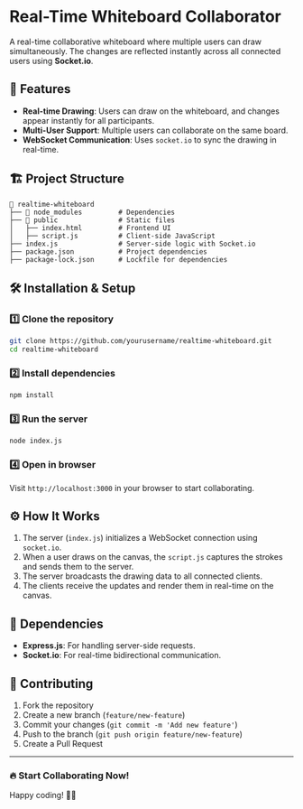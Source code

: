 # Real-Time Whiteboard Collaborator

A real-time collaborative whiteboard where multiple users can draw simultaneously. The changes are reflected instantly across all connected users using **Socket.io**.

## 🚀 Features
- **Real-time Drawing**: Users can draw on the whiteboard, and changes appear instantly for all participants.
- **Multi-User Support**: Multiple users can collaborate on the same board.
- **WebSocket Communication**: Uses `socket.io` to sync the drawing in real-time.
 

## 🏗️ Project Structure
```plaintext
📂 realtime-whiteboard
├── 📂 node_modules         # Dependencies
├── 📂 public               # Static files
│   ├── index.html         # Frontend UI
│   ├── script.js          # Client-side JavaScript
├── index.js               # Server-side logic with Socket.io
├── package.json           # Project dependencies
├── package-lock.json      # Lockfile for dependencies
```

## 🛠️ Installation & Setup

### 1️⃣ Clone the repository
```sh
git clone https://github.com/yourusername/realtime-whiteboard.git
cd realtime-whiteboard
```

### 2️⃣ Install dependencies
```sh
npm install
```

### 3️⃣ Run the server
```sh
node index.js
```

### 4️⃣ Open in browser
Visit `http://localhost:3000` in your browser to start collaborating.

## ⚙️ How It Works
1. The server (`index.js`) initializes a WebSocket connection using `socket.io`.
2. When a user draws on the canvas, the `script.js` captures the strokes and sends them to the server.
3. The server broadcasts the drawing data to all connected clients.
4. The clients receive the updates and render them in real-time on the canvas.

## 📜 Dependencies
- **Express.js**: For handling server-side requests.
- **Socket.io**: For real-time bidirectional communication.

## 🤝 Contributing
1. Fork the repository
2. Create a new branch (`feature/new-feature`)
3. Commit your changes (`git commit -m 'Add new feature'`)
4. Push to the branch (`git push origin feature/new-feature`)
5. Create a Pull Request

 

---
### 🔥 Start Collaborating Now!
Happy coding! 🎨✨

